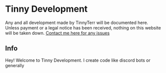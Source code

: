 # Tinny Development

Any and all development made by TinnyTerr will be documented here. Unless payment or a legal notice has been received, nothing on this website will be taken down. [Contact me here for any issues](Information/contact.md)

## Info

Hey! Welcome to Tinny Development. I create code like discord bots or generally 
